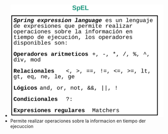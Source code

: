 - ![spel.png](spel.png)
- Permite realizar operaciones sobre la informacion en tiempo der ejecuccion